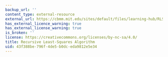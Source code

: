 ```yaml
---
backup_url: ''
content_type: external-resource
external_url: https://cbmm.mit.edu/sites/default/files/learning-hub/RLS.pdf
has_external_licence_warning: true
has_external_license_warning: true
is_broken: ''
license: https://creativecommons.org/licenses/by-nc-sa/4.0/
title: Recursive Least-Squares Algorithm
uid: 43f388be-796f-4de5-b0dc-eda9812e5e34
---
```

